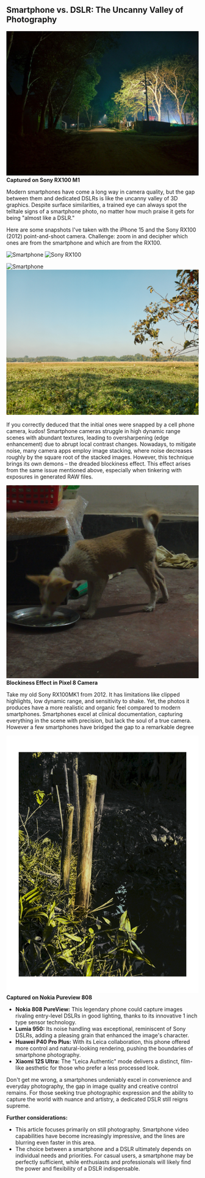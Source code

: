 ## Smartphone vs. DSLR: The Uncanny Valley of Photography

![image_scene](https://github.com/fr0xk/Scripts/blob/main/images/1000019082-01~2.jpg)
**Captured on Sony RX100 M1**

Modern smartphones have come a long way in camera quality, but the gap between them and dedicated DSLRs is like the uncanny valley of 3D graphics. Despite surface similarities, a trained eye can always spot the telltale signs of a smartphone photo, no matter how much praise it gets for being "almost like a DSLR."

Here are some snapshots I've taken with the iPhone 15 and the Sony RX100 (2012) point-and-shoot camera. Challenge: zoom in and decipher which ones are from the smartphone and which are from the RX100.

![Smartphone](https://github.com/fr0xk/Scripts/blob/main/images/dome%201.jpg)
![Sony RX100](https://github.com/fr0xk/Scripts/blob/main/images/dome%202.jpg)

![Smartphone](https://github.com/fr0xk/Scripts/blob/main/images/horizon%201.jpg)
![Sony RX100](https://github.com/fr0xk/Scripts/blob/main/images/horizon%202.jpeg)

If you correctly deduced that the initial ones were snapped by a cell phone camera, kudos! Smartphone cameras struggle in high dynamic range scenes with abundant textures, leading to oversharpening (edge enhancement) due to abrupt local contrast changes. Nowadays, to mitigate noise, many camera apps employ image stacking, where noise decreases roughly by the square root of the stacked images. However, this technique brings its own demons – the dreaded blockiness effect. This effect arises from the same issue mentioned above, especially when tinkering with exposures in generated RAW files.

![blockiness](https://github.com/fr0xk/Scripts/blob/main/images/PXL_20231231_230518277-01.jpeg)
**Blockiness Effect in Pixel 8 Camera**

Take my old Sony RX100MK1 from 2012. It has limitations like clipped highlights, low dynamic range, and sensitivity to shake. Yet, the photos it produces have a more realistic and organic feel compared to modern smartphones. Smartphones excel at clinical documentation, capturing everything in the scene with precision, but lack the soul of a true camera. However a few smartphones have bridged the gap to a remarkable degree

![uncanny_valley](https://github.com/fr0xk/Scripts/blob/main/images/IMG_20231231_163831.jpg)
**Captured on Nokia Pureview 808**

- **Nokia 808 PureView:** This legendary phone could capture images rivaling entry-level DSLRs in good lighting, thanks to its innovative 1 inch type sensor technology.
- **Lumia 950:** Its noise handling was exceptional, reminiscent of Sony DSLRs, adding a pleasing grain that enhanced the image's character.
- **Huawei P40 Pro Plus:** With its Leica collaboration, this phone offered more control and natural-looking rendering, pushing the boundaries of smartphone photography.
- **Xiaomi 12S Ultra:** The "Leica Authentic" mode delivers a distinct, film-like aesthetic for those who prefer a less processed look.

Don't get me wrong, a smartphones undeniably excel in convenience and everyday photography, the gap in image quality and creative control remains. For those seeking true photographic expression and the ability to capture the world with nuance and artistry, a dedicated DSLR still reigns supreme.

**Further considerations:**

- This article focuses primarily on still photography. Smartphone video capabilities have become increasingly impressive, and the lines are blurring even faster in this area.
- The choice between a smartphone and a DSLR ultimately depends on individual needs and priorities. For casual users, a smartphone may be perfectly sufficient, while enthusiasts and professionals will likely find the power and flexibility of a DSLR indispensable.



